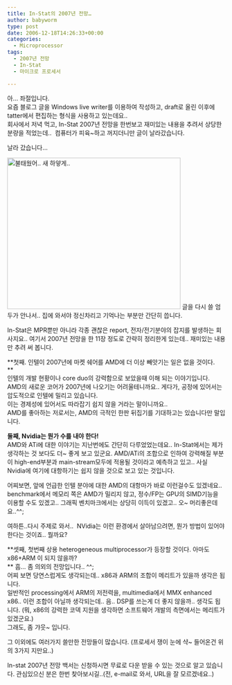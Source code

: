 ```yaml
---
title: In-Stat의 2007년 전망…
author: babyworm
type: post
date: 2006-12-18T14:26:33+00:00
categories:
  - Microprocessor
tags:
  - 2007년 전망
  - In-Stat
  - 마이크로 프로세서

---
```

아&#8230; 좌절입니다.  
요즘 블로그 글을 Windows live writer를 이용하여 작성하고, draft로 올린 이후에 tatter에서 편집하는 형식을 사용하고 있는데요..  
회사에서 저녁 먹고, In-Stat 2007년 전망을 한번보고 재미있는 내용을 추려서 상당한 분량을 적었는데..&nbsp; 컴퓨터가 피육~하고 꺼지더니만 글이 날라갔습니다.&nbsp; 

날라 갔습니다&#8230;

<img loading="lazy" decoding="async" src="https://i0.wp.com/babyworm.net/wordpress/wp-content/uploads/1/cfile5.uf.1378E44D4D6A7ACD2B12F5.jpg?resize=400%2C350" class="aligncenter" width="400" height="350" alt="불태웠어.. 새 하얗게.." data-recalc-dims="1" />  
글을 다시 쓸 엄두가 안나서.. 집에 와서야 정신차리고 기억나는 부분만 간단히 씁니다. 

In-Stat은 MPR뿐만 아니라 각종 괜찮은 report, 전자/전기분야의 잡지를 발생하는 회사지요.. 여기서 2007년 전망을 한 11장 정도로 간략히 정리한게 있는데.. 재미있는 내용만 추려 써 봅니다. 

**첫째. 인텔이 2007년에 마켓 쉐어를 AMD에 더 이상 빼앗기는 일은 없을 것이다.  
**  
인텔의 개발 현황이나 core duo의 강력함으로 보았을때 이해 되는 이야기입니다. AMD의 새로운 코어가 2007년에 나오기는 어려울테니까요.. 게다가, 공정에 있어서는 압도적으로 인텔에 밀리고 있습니다.  
이는 경제성에 있어서도 따라잡기 쉽지 않을 거라는 말이니까요..  
AMD를 좋아하는 저로서는, AMD의 극적인 한판 뒤집기를 기대하고는 있습니다만 말입니다. 

**둘째, Nvidia는 뭔가 수를 내야 한다!**  
AMD와 ATi에 대한 이야기는 지난번에도 간단히 다루었었는데요.. In-Stat에서는 제가 생각하는 것 보다도 더~ 좋게 보고 있군요. AMD/ATi의 조합으로 인하여 강력해질 부분이 high-end부분과 main-stream모두에 적용될 것이라고 예측하고 있고.. 사실 Nvidia에 여기에 대항하기는 쉽지 않을 것으로 보고 있는 것입니다. 

어찌보면, 앞에 언급한 인텔 분야에 대한 AMD의 대항마가 바로 이런걸수도 있겠네요..  
benchmark에서 메모리 쪽은 AMD가 밀리지 않고, 정수/FP는 GPU의 SIMD기능을 이용할 수도 있겠고.. 그래픽 벤치마크에서는 상당히 이득이 있겠고.. 오~ 머리좋은데요..^^;

여하튼..다시 주제로 와서.. &nbsp;NVidia는 이런 환경에서 살아남으려면, 뭔가 방법이 있어야 한다는 것이죠.. 뭘까요?

**셋째, 첫번째 상용 heterogeneous multiprocessor가 등장할 것이다. 아마도 x86+ARM 이 되지 않을까?  
** 흠&#8230; 좀 의외의 전망입니다.. ^^;  
어찌 보면 당연스럽게도 생각되는데.. x86과 ARM의 조합이 메리트가 있을까 생각은 됩니다.  
일반적인 processing에서 ARM의 저전력을, multimedia에서 MMX enhanced x86.. 이런 조합이 아닐까 생각되는데.. 음.. DSP를 쓰는게 더 좋지 않을까.. 생각도 됩니다. (뭐, x86의 강력한 코덱 지원을 생각하면 소프트웨어 개발의 측면에서는 메리트가 있겠군요.)  
그래도, 좀 갸웃~ 입니다. 

그 이외에도 여러가지 쓸만한 전망들이 많습니다. (프로세서 쟁이 눈에 샥~ 들어온건 위의 3가지 지만요..)

In-stat 2007년 전망 백서는 신청하시면 무료로 다운 받을 수 있는 것으로 알고 있습니다. 관심있으신 분은 한번 찾아보시길..(전, e-mail로 와서, URL을 잘 모르겠네요..)